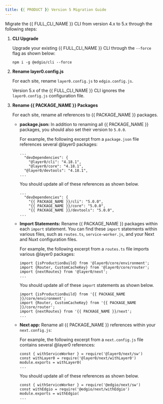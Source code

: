```yaml
---
title: {{ PRODUCT }} Version 5 Migration Guide 
---
```


Migrate the {{ FULL_CLI_NAME }} CLI from version 4.x to 5.x through the following steps:
1.  **CLI Upgrade**
 
    Upgrade your existing {{ FULL_CLI_NAME }} CLI through the `--force` flag as shown below:

    `npm i -g @edgio/cli --force`

2.  **Rename layer0.config.js** 

    For each site, rename `layer0.config.js` to `edgio.config.js`. 

    <Callout type="important">

      Version 5.x of the {{ FULL_CLI_NAME }} CLI ignores the `layer0.config.js` configuration file.

    </Callout>

3.  **Rename {{ PACKAGE_NAME }} Packages** 

    For each site, rename all references to {{ PACKAGE_NAME }} packages.

    -   **package.json:** In addition to renaming all {{ PACKAGE_NAME }} packages, you should also set their version to `5.0.0`.

        For example, the following excerpt from a `package.json` file references several @layer0 packages:

        ```
        ...          
          "devDependencies": {
            "@layer0/cli": "4.18.1",
            "@layer0/core": "4.18.1",
          "@layer0/devtools": "4.18.1",
        ...
        ```
        
        You should update all of these references as shown below.

        ```
        ...  
          "devDependencies": {
            "{{ PACKAGE_NAME }}/cli": "5.0.0",
            "{{ PACKAGE_NAME }}/core": "5.0.0",
            "{{ PACKAGE_NAME }}/devtools": "5.0.0",
        ...
        ```

    -   **Import Statements:** Rename {{ PACKAGE_NAME }} packages within each `import` statement. You can find these `import` statements within various files, such as `routes.ts`, `service-worker.js`, and your Next and Nuxt configuration files.

        For example, the following excerpt from a `routes.ts` file imports various @layer0 packages:

        ```
        import {isProductionBuild} from '@layer0/core/environment';
        import {Router, CustomCacheKey} from '@layer0/core/router';
        import {nextRoutes} from '@layer0/next';
        ...
        ```

        You should update all of these `import` statements as shown below.

        ```
        import {isProductionBuild} from '{{ PACKAGE_NAME }}/core/environment';
        import {Router, CustomCacheKey} from '{{ PACKAGE_NAME }}/core/router';
        import {nextRoutes} from '{{ PACKAGE_NAME }}/next';
        ...
        ```
    -   **Next app:** Rename all {{ PACKAGE_NAME }} references within your `next.config.js`:

        For example, the following excerpt from a `next.config.js` file contains several @layer0 references:

        ```
        const { withServiceWorker } = require('@layer0/next/sw')
        const withLayer0 = require('@layer0/next/withLayer0')
        module.exports = withLayer0(
        ...
        ```

        You should update all of these references as shown below.

        ```
        const { withServiceWorker } = require('@edgio/next/sw')
        const withEdgio = require('@edgio/next/withEdgio')
        module.exports = withEdgio(
        ...
        ```
